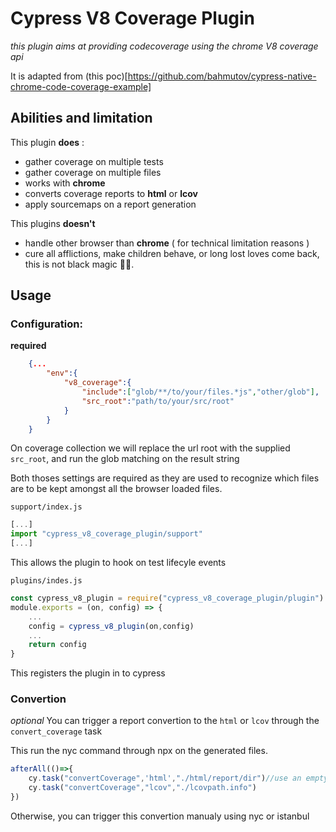 # Cypress V8 Coverage Plugin

_this plugin aims at providing codecoverage using the chrome V8 coverage api_

It is adapted from (this poc)[https://github.com/bahmutov/cypress-native-chrome-code-coverage-example] 

## Abilities and limitation

This plugin **does** :
- gather coverage on multiple tests 
- gather coverage on multiple files 
- works with **chrome**
- converts coverage reports to **html** or **lcov**
- apply sourcemaps on a report generation

This plugins **doesn't**
- handle other browser than **chrome** ( for technical limitation reasons )
- cure all afflictions, make children behave, or long lost loves come back, this is not black magic 🧙‍♀️.

## Usage

### Configuration:
**required**
```json
    {...
        "env":{
            "v8_coverage":{
                "include":["glob/**/to/your/files.*js","other/glob"],
                "src_root":"path/to/your/src/root"
            }
        }
    }
```
On coverage collection we will replace the url root with the supplied `src_root`, and run the glob matching on the result string

Both thoses settings are required as they are used to recognize which files are to be kept amongst all the browser loaded files.

`support/index.js`
```js
[...]
import "cypress_v8_coverage_plugin/support"
[...]
```

This allows the plugin to hook on test lifecyle events

`plugins/indes.js`
```js
const cypress_v8_plugin = require("cypress_v8_coverage_plugin/plugin")
module.exports = (on, config) => {
    ...
    config = cypress_v8_plugin(on,config)
    ...
    return config
}

```

This registers the plugin in to cypress


### Convertion
_optional_
You can trigger a report convertion to the `html` or `lcov` through the `convert_coverage` task

This run the nyc command through npx on the generated files.

```javascript
afterAll(()=>{
    cy.task("convertCoverage",'html',"./html/report/dir")//use an empty dir, this generates a lot of files
    cy.task("convertCoverage","lcov","./lcovpath.info")
})
```
Otherwise, you can trigger this convertion manualy using nyc or istanbul
